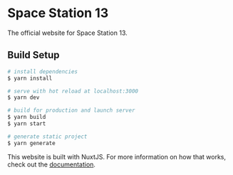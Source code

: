# Space Station 13

The official website for Space Station 13.

## Build Setup

```bash
# install dependencies
$ yarn install

# serve with hot reload at localhost:3000
$ yarn dev

# build for production and launch server
$ yarn build
$ yarn start

# generate static project
$ yarn generate
```

This website is built with NuxtJS. For more information on how that works, check out the [documentation](https://nuxtjs.org).
